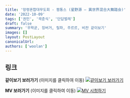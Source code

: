 ```yaml
---
title: '망령혼합대무도회 - 짬통스 (星野源 – 異世界混合大舞踏会)'
date: '2022-10-09'
tags: ['권민', '곽춘식', '단답벌레']
draft: false
summary: '우왁굳, 징버거, 릴파, 주르르, 비챤 같이보기'
images: []
layout: PostLayout
canonicalUrl:
authors: ['woolan']
---
```


## 링크

**같이보기 보러가기** (이미지를 클릭하여 이동)
[![같이보기 보러가기](https://cdn.discordapp.com/attachments/1136601898116464710/1137050327938506852/logo.png)](https://cafe.naver.com/steamindiegame/7989053)

**MV 보러가기** (이미지를 클릭하여 이동)
[![MV 시청하기](https://i.ytimg.com/vi/27X16XuxSq0/maxresdefault.jpg)](https://youtu.be/27X16XuxSq0)
